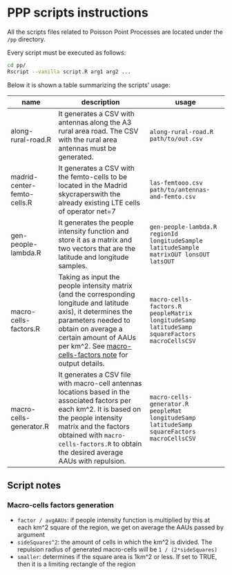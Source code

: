 # PPP scripts instructions
All the scripts files related to Poisson Point Processes are located under the `/pp` directory.

Every script must be executed as follows:
```bash
cd pp/
Rscript --vanilla script.R arg1 arg2 ...
```

Below it is shown a table summarizing the scripts' usage:

 name | description | usage
----- | ----------- | -----
along-rural-road.R | It generates a CSV with antennas along the A3 rural area road. The CSV with the rural area antennas must be generated. | `along-rural-road.R path/to/out.csv`
madrid-center-femto-cells.R | It generates a CSV with the femto-cells to be located in the Madrid skycraperswith the already existing LTE cells of operator net=7 | `las-femtooo.csv path/to/antennas-and-femto.csv`
gen-people-lambda.R | It generates the people intensity function and store it as a matrix and two vectors that are the latitude and longitude samples. | `gen-people-lambda.R regionId longitudeSample latitudeSample matrixOUT lonsOUT latsOUT`
macro-cells-factors.R | Taking as input the people intensity matrix (and the corresponding longitude and latitude axis), it determines the parameters needed to obtain on average a certain amount of AAUs per km^2. See [macro-cells-factors note](#macro-cells-factors-generation) for output details. | `macro-cells-factors.R peopleMatrix longitudeSamp latitudeSamp squareFactors macroCellsCSV`
macro-cells-generator.R | It generates a CSV file with macro-cell antennas locations based in the associated factors per each km^2. It is based on the people intensity matrix and the factors obtained with `macro-cells-factors.R` to obtain the desired average AAUs with repulsion. | `macro-cells-generator.R peopleMat longitudeSamp latitudeSamp squareFactors macroCellsCSV`


## Script notes
### Macro-cells factors generation
* `factor / avgAAUs`: if people intensity function is multiplied by this at each km^2 square of the region, we get on average the AAUs passed by argument
* `sideSquares^2`: the amount of cells in which the km^2 is divided. The repulsion radius of generated macro-cells will be `1 / (2*sideSquares)`
* `smaller`: determines if the square area is 1km^2 or less. If set to TRUE, then it is a limiting rectangle of the region


